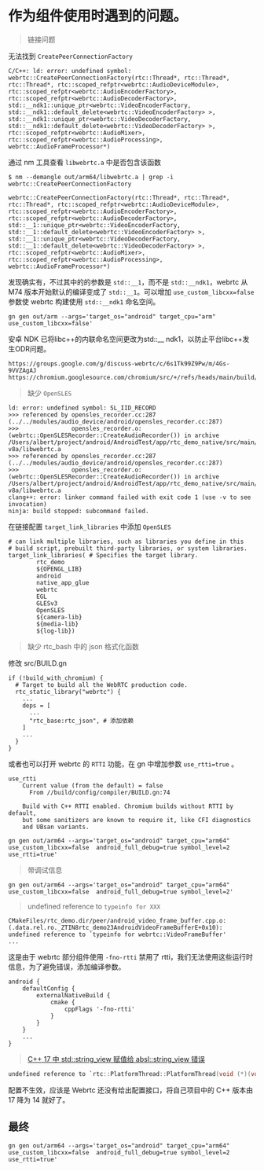 # 作为组件使用时遇到的问题。

> 链接问题

无法找到 `CreatePeerConnectionFactory`

```
C/C++: ld: error: undefined symbol: webrtc::CreatePeerConnectionFactory(rtc::Thread*, rtc::Thread*, rtc::Thread*, rtc::scoped_refptr<webrtc::AudioDeviceModule>, rtc::scoped_refptr<webrtc::AudioEncoderFactory>, rtc::scoped_refptr<webrtc::AudioDecoderFactory>, std::__ndk1::unique_ptr<webrtc::VideoEncoderFactory, std::__ndk1::default_delete<webrtc::VideoEncoderFactory> >, std::__ndk1::unique_ptr<webrtc::VideoDecoderFactory, std::__ndk1::default_delete<webrtc::VideoDecoderFactory> >, rtc::scoped_refptr<webrtc::AudioMixer>, rtc::scoped_refptr<webrtc::AudioProcessing>, webrtc::AudioFrameProcessor*)
```

通过 nm 工具查看 `libwebrtc.a` 中是否包含该函数

```
$ nm --demangle out/arm64/libwebrtc.a | grep -i webrtc::CreatePeerConnectionFactory

webrtc::CreatePeerConnectionFactory(rtc::Thread*, rtc::Thread*, rtc::Thread*, rtc::scoped_refptr<webrtc::AudioDeviceModule>, rtc::scoped_refptr<webrtc::AudioEncoderFactory>, rtc::scoped_refptr<webrtc::AudioDecoderFactory>, std::__1::unique_ptr<webrtc::VideoEncoderFactory, std::__1::default_delete<webrtc::VideoEncoderFactory> >, std::__1::unique_ptr<webrtc::VideoDecoderFactory, std::__1::default_delete<webrtc::VideoDecoderFactory> >, rtc::scoped_refptr<webrtc::AudioMixer>, rtc::scoped_refptr<webrtc::AudioProcessing>, webrtc::AudioFrameProcessor*)
```
发现确实有，不过其中的的参数是 `std::__1`，而不是 `std::__ndk1`，webrtc 从 M74 版本开始默认的编译变成了 `std::__1`。可以增加 `use_custom_libcxx=false` 参数使 webrtc 构建使用 `std::__ndk1` 命名空间。
```
gn gen out/arm --args='target_os="android" target_cpu="arm" use_custom_libcxx=false'
```

安卓 NDK 已将libc++的内联命名空间更改为std::__ ndk1，以防止平台libc++发生ODR问题。
```
https://groups.google.com/g/discuss-webrtc/c/6s1Tk99Z9Pw/m/4Gs-9VVZAgAJ
https://chromium.googlesource.com/chromium/src/+/refs/heads/main/build/config/c++/c++.gni
```


> 缺少 `OpenSLES`

```
ld: error: undefined symbol: SL_IID_RECORD
>>> referenced by opensles_recorder.cc:287 (../../modules/audio_device/android/opensles_recorder.cc:287)
>>>               opensles_recorder.o:(webrtc::OpenSLESRecorder::CreateAudioRecorder()) in archive /Users/albert/project/android/AndroidTest/app/rtc_demo_native/src/main/cpp/lib/arm64-v8a/libwebrtc.a
>>> referenced by opensles_recorder.cc:287 (../../modules/audio_device/android/opensles_recorder.cc:287)
>>>               opensles_recorder.o:(webrtc::OpenSLESRecorder::CreateAudioRecorder()) in archive /Users/albert/project/android/AndroidTest/app/rtc_demo_native/src/main/cpp/lib/arm64-v8a/libwebrtc.a
clang++: error: linker command failed with exit code 1 (use -v to see invocation)
ninja: build stopped: subcommand failed.
```

在链接配置 `target_link_libraries` 中添加 `OpenSLES`

```
# can link multiple libraries, such as libraries you define in this
# build script, prebuilt third-party libraries, or system libraries.
target_link_libraries( # Specifies the target library.
        rtc_demo
        ${OPENGL_LIB}
        android
        native_app_glue
        webrtc
        EGL
        GLESv3
        OpenSLES
        ${camera-lib}
        ${media-lib}
        ${log-lib})
```

> 缺少 rtc_bash 中的 json 格式化函数

修改 src/BUILD.gn
```gn
if (!build_with_chromium) {
  # Target to build all the WebRTC production code.
  rtc_static_library("webrtc") {
    ...
    deps = [
      ...
      "rtc_base:rtc_json", # 添加依赖
    ]
    ...
  }
}

```

或者也可以打开 webrtc 的 `RTTI` 功能，在 gn 中增加参数 `use_rtti=true` 。

```
use_rtti
    Current value (from the default) = false
      From //build/config/compiler/BUILD.gn:74

    Build with C++ RTTI enabled. Chromium builds without RTTI by default,
    but some sanitizers are known to require it, like CFI diagnostics
    and UBsan variants.
```

```
gn gen out/arm64 --args='target_os="android" target_cpu="arm64" use_custom_libcxx=false  android_full_debug=true symbol_level=2 use_rtti=true'
```

> 带调试信息

```
gn gen out/arm64 --args='target_os="android" target_cpu="arm64" use_custom_libcxx=false  android_full_debug=true symbol_level=2'
```

>  undefined reference to `typeinfo for XXX`

```
CMakeFiles/rtc_demo.dir/peer/android_video_frame_buffer.cpp.o:(.data.rel.ro._ZTIN8rtc_demo23AndroidVideoFrameBufferE+0x10): undefined reference to `typeinfo for webrtc::VideoFrameBuffer'
...
```

这是由于 webrtc 部分组件使用 `-fno-rtti` 禁用了 rtti，我们无法使用这些运行时信息，为了避免错误，添加编译参数。


```
android {
    defaultConfig {
        externalNativeBuild {
            cmake {
                cppFlags '-fno-rtti'
            }
        }
    }
    ...
}
```


> [C++ 17 中 std::string_view 赋值给 absl::string_view 错误](https://github.com/envoyproxy/envoy/issues/12341)


```C++
undefined reference to `rtc::PlatformThread::PlatformThread(void (*)(void*), void*, std::__ndk1::basic_string_view<char, std::__ndk1::char_traits<char> >, rtc::ThreadAttributes)
```

配置不生效，应该是 Webrtc 还没有给出配置接口，将自己项目中的 C++ 版本由 17 降为 14 就好了。

## 最终

```
gn gen out/arm64 --args='target_os="android" target_cpu="arm64" use_custom_libcxx=false  android_full_debug=true symbol_level=2 use_rtti=true'
```